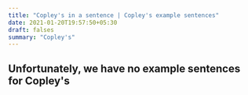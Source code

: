 ```yaml
---
title: "Copley's in a sentence | Copley's example sentences"
date: 2021-01-20T19:57:50+05:30
draft: falses
summary: "Copley's"
---
```

## Unfortunately, we have no example sentences for Copley's                 
